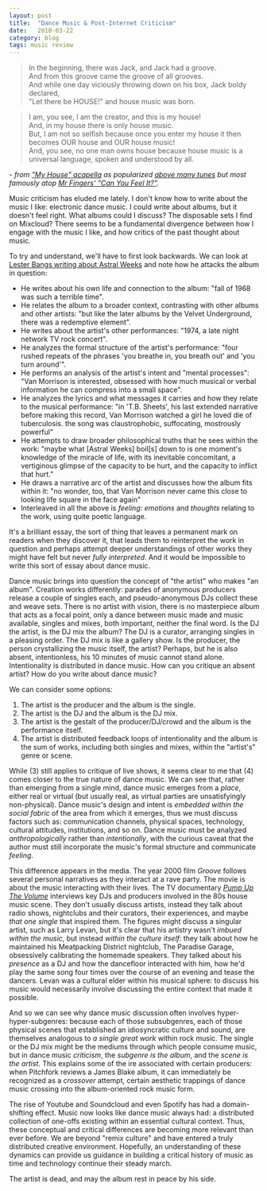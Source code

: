 ```yaml
---
layout: post
title:  "Dance Music & Post-Internet Criticism"
date:   2018-03-22
category: blog
tags: music review
---
```


> In the beginning, there was Jack, and Jack had a groove.  
> And from this groove came the groove of all grooves.  
> And while one day viciously throwing down on his box, Jack boldy declared,  
> "Let there be HOUSE!" and house music was born.

> I am, you see, I am the creator, and this is my house!  
> And, in my house there is only house music.  
> But, I am not so selfish because once you enter my house it then becomes OUR house and OUR house music!  
> And, you see, no one man owns house because house music is a universal language, spoken and understood by all.

_\- from ["My House" acapella](https://www.youtube.com/watch?v=YO9KEKnnlKs) as popularized [above many tunes](http://hyperreal.org/raves/spirit/vibe/JacksHouse.html) but most famously atop [Mr Fingers' "Can You Feel It?"](https://www.youtube.com/watch?v=ts8iBs3tpmw)._

Music criticism has eluded me lately. I don't know how to write about the music I like: electronic dance music. I could write about albums, but it doesn't feel right. What albums could I discuss? The disposable sets I find on Mixcloud? There seems to be a fundamental divergence between how I engage with the music I like, and how critics of the past thought about music.

To try and understand, we'll have to first look backwards. We can look at [Lester Bangs writing about Astral Weeks](https://personal.cis.strath.ac.uk/murray.wood/astral.html) and note how he attacks the album in question:

* He writes about his own life and connection to the album: "fall of 1968 was such a terrible time".
* He relates the album to a broader context, contrasting with other albums and other artists: "but like the later albums by the Velvet Underground, there was a redemptive element".
* He writes about the artist's other performances: "1974, a late night network TV rock concert".
* He analyzes the formal structure of the artist's performance: "four rushed repeats of the phrases 'you breathe in, you breath out' and 'you turn around'".
* He performs an analysis of the artist's intent and "mental processes": "Van Morrison is interested, obsessed with how much musical or verbal information he can compress into a small space".
* He analyzes the lyrics and what messages it carries and how they relate to the musical performance: "in 'T.B. Sheets', his last extended narrative before making this record, Van Morrison watched a girl he loved die of tuberculosis. the song was claustrophobic, suffocating, mostrously powerful"
* He attempts to draw broader philosophical truths that he sees within the work: "maybe what [Astral Weeks] boil[s] down to is one moment's knowledge of the miracle of life, with its inevitable concomitant, a vertiginous glimpse of the capacity to be hurt, and the capacity to inflict that hurt."
* He draws a narrative arc of the artist and discusses how the album fits within it: "no wonder, too, that Van Morrison never came this close to looking life square in the face again"
* Interleaved in all the above is _feeling_: _emotions_ and _thoughts_ relating to the work, using quite poetic language.

It's a brilliant essay, the sort of thing that leaves a permanent mark on readers when they discover it, that leads them to reinterpret the work in question and perhaps attempt deeper understandings of other works they might have felt but never _fully interpreted_. And it would be impossible to write this sort of essay about dance music.

Dance music brings into question the concept of "the artist" who makes "an album". Creation works differently: parades of anonymous producers release a couple of singles each, and pseudo-anonymous DJs collect these and weave sets. There is no artist with vision, there is no masterpiece album that acts as a focal point, only a dance between music made and music available, singles and mixes, both important, neither the final word. Is the DJ the artist, is the DJ mix the album? The DJ is a curator, arranging singles in a pleasing order. The DJ mix is like a gallery show. Is the producer, the person crystallizing the music itself, the artist? Perhaps, but he is also absent, intentionless, his 10 minutes of music cannot stand alone. Intentionality is distributed in dance music. How can you critique an absent artist? How do you write about dance music?

We can consider some options:
1. The artist is the producer and the album is the single.
1. The artist is the DJ and the album is the DJ mix.
1. The artist is the gestalt of the producer/DJ/crowd and the album is the performance itself.
1. The artist is distributed feedback loops of intentionality and the album is the sum of works, including both singles and mixes, within the "artist's" genre or scene.

While (3) still applies to critique of live shows, it seems clear to me that (4) comes closer to the true nature of dance music. We can see that, rather than emerging from a single mind, dance music emerges from a _place_, either real or virtual (but usually real, as virtual parties are unsatisfyingly non-physical). Dance music's design and intent is _embedded within the social fabric_ of the area from which it emerges, thus we must discuss factors such as: communication channels, physical spaces, technology, cultural attitudes, institutions, and so on. Dance music must be analyzed _anthropologically_ rather than _intentionally_, with the curious caveat that the author must still incorporate the music's formal structure and communicate _feeling_.

This difference appears in the media. The year 2000 film _Groove_ follows several personal narratives as they interact at a rave party. The movie is about the music interacting with their lives. The TV documentary [_Pump Up The Volume_](https://www.youtube.com/watch?v=rw-tRL9PUNg) interviews key DJs and producers involved in the 80s house music scene. They don't usually discuss artists, instead they talk about radio shows, nightclubs and their curators, their experiences, and maybe _that one single_ that inspired them. The figures might discuss a singular artist, such as Larry Levan, but it's clear that his artistry wasn't _imbued within the music_, but instead _within the culture itself_: they talk about how he maintained his Meatpacking District nightclub, The Paradise Garage, obsessively calibrating the homemade speakers. They talked about his _presence_ as a DJ and how the dancefloor interacted with him, how he'd play the same song four times over the course of an evening and tease the dancers. Levan was a cultural elder within his musical sphere: to discuss his music would necessarily involve discussing the entire context that made it possible.

And so we can see why dance music discussion often involves hyper-hyper-subgenres: because each of those subsubgenres, each of those physical scenes that established an idiosyncratic culture and sound, are themselves analogous to _a single great work_ within rock music. The single or the DJ mix might be the mediums through which people consume music, but in dance music _criticism_, the _subgenre is the album_, and the _scene is the artist_. This explains some of the ire associated with certain producers: when Pitchfork reviews a James Blake album, it can immediately be recognized as a _crossover_ attempt, certain aesthetic trappings of dance music crossing into the album-oriented rock music form.

The rise of Youtube and Soundcloud and even Spotify has had a domain-shifting effect. Music now looks like dance music always had: a distributed collection of one-offs existing within an essential cultural context. Thus, these conceptual and critical differences are becoming more relevant than ever before. We are beyond "remix culture" and have entered a truly distributed creative environment. Hopefully, an understanding of these dynamics can provide us guidance in building a critical history of music as time and technology continue their steady march.

The artist is dead, and may the album rest in peace by his side.
